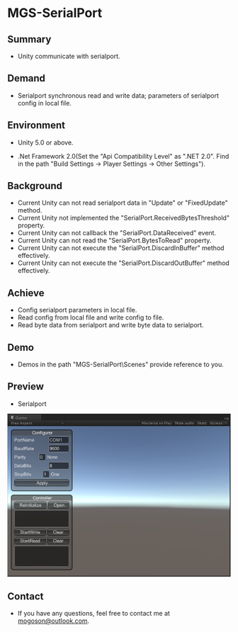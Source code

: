 ﻿# MGS-SerialPort

## Summary
- Unity communicate with serialport.

## Demand
- Serialport synchronous read and write data; parameters of serialport config in local file.

## Environment
- Unity 5.0 or above.

- .Net Framework 2.0(Set the "Api Compatibility Level" as ".NET 2.0". Find in the path
  "Build Settings -> Player Settings -> Other Settings").

## Background
- Current Unity can not read serialport data in "Update" or "FixedUpdate" method.
- Current Unity not implemented the "SerialPort.ReceivedBytesThreshold" property.
- Current Unity can not callback the "SerialPort.DataReceived" event.
- Current Unity can not read the "SerialPort.BytesToRead" property.
- Current Unity can not execute the "SerialPort.DiscardInBuffer" method effectively.
- Current Unity can not execute the "SerialPort.DiscardOutBuffer" method effectively.

## Achieve
- Config serialport parameters in local file.
- Read config from local file and write config to file.
- Read byte data from serialport and write byte data to serialport.

## Demo
- Demos in the path "MGS-SerialPort\Scenes" provide reference to you.

## Preview
- Serialport

![Serialport](./Attachment/README_Image/Serialport.png)

## Contact
- If you have any questions, feel free to contact me at mogoson@outlook.com.